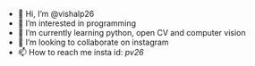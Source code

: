 - 👋 Hi, I’m @vishalp26
- 👀 I’m interested in programming
- 🌱 I’m currently learning python, open CV and computer vision
- 💞️ I’m looking to collaborate on instagram
- 📫 How to reach me insta id: _pv26_

<!---
vishalp26/vishalp26 is a ✨ special ✨ repository because its `README.md` (this file) appears on your GitHub profile.
You can click the Preview link to take a look at your changes.
--->
